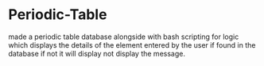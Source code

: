 # Periodic-Table
made a periodic  table database alongside with bash scripting for logic which displays the details of the element entered by the user if found in the database if not it will display not display the message.
